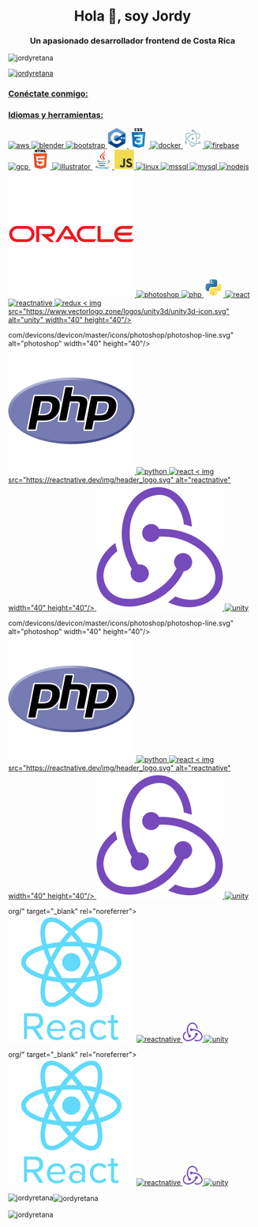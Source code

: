 <h1 align="center">Hola 👋, soy Jordy</h1>
<h3 align="center">Un apasionado desarrollador frontend de Costa Rica</h3>

<p align="left"> <img src= "https://komarev.com/ghpvc/?username=jordyretana&label=Profile%20views&color=0e75b6&style=flat" alt="jordyretana" /> </p>

<p align="left"> <a href="https: //github.com/ryo-ma/github-profile-tropico"><img src="https://github-profile-tropico.vercel.app/?username=jordyretana" alt="jordyretana" /></ a> </p>

<h3 align="left">Conéctate conmigo:</h3>
<p align="left">
</p>

<h3 align="left">Idiomas y herramientas:</h3>
<p align="left"> <a href="https://aws.amazon.com" target="_blank" rel="noreferrer"> <img src="https://raw.githubusercontent.com/devicons /devicon/master/icons/amazonwebservices/amazonwebservices-original-wordmark.svg" alt="aws" width="40" height="40"/> </a> <a href="https://www.blender .org/" target="_blank" rel="noreferrer"> <img src="https://download.blender.org/branding/community/blender_community_badge_white.svg" alt="blender" width="40" height= "40"/> </a> <a href="https://getbootstrap.com" target="_blank" rel="noreferrer"> <img src="https://raw.githubusercontent.com/devicons/ devicon/master/icons/bootstrap/bootstrap-plain-wordmark.svg" alt="bootstrap" width="40" height="40"/> </a> <a href="https://www.w3schools. com/cpp/" target="_blank" rel="noreferrer"> <img src="https://raw.githubusercontent.com/devicons/devicon/master/icons/cplusplus/cplusplus-original.svg" alt=" cplusplus" width="40" height="40"/> </a> <a href="https://www.w3schools.com/css/" target="_blank" rel="noreferrer"> <img src ="https://raw.githubusercontent.com/devicons/devicon/master/icons/css3/css3-original-wordmark.svg" alt="css3" width="40" height="40"/> </a > <a href="https://www.docker.com/" target="_blank" rel="noreferrer"> <img src="https://raw.githubusercontent.com/devicons/devicon/master/icons /docker/docker-original-wordmark.svg" alt="docker" width="40" height="40"/> </a> <a href="https://www.electronjs.org" target=" _blank" rel="noreferrer"> <img src="https://raw.githubusercontent.com/devicons/devicon/master/icons/electron/electron-original.svg" alt="electron" width="40" height ="40"/> </a> <a href="https://firebase.google.com/" target="_blank" rel="noreferrer"> <img src="https://www.vectorlogo. zona/logos/firebase/firebase-icon.svg" alt="firebase" width="40" height="40"/> </a> <a href="https://cloud.google.com" target= "_blank" rel="noreferrer"> <img src="https://www.vectorlogo.zone/logos/google_cloud/google_cloud-icon.svg" alt="gcp" width="40" height="40"/> </a> <a href="https://www.w3.org/html/" target="_blank" rel="noreferrer "> <img src="https://raw.githubusercontent.com/devicons/devicon/master/icons/html5/html5-original-wordmark.svg" alt="html5" width="40" height="40" /> </a> <a href="https://www.adobe.com/in/products/illustrator.html" target="_blank" rel="noreferrer"> <img src="https://www .vectorlogo.zone/logos/adobe_illustrator/adobe_illustrator-icon.svg" alt="illustrator" width="40" height="40"/> </a> <a href="https://www.java.com " target="_blank" rel="noreferrer"> <img src="https://raw.githubusercontent.com/devicons/devicon/master/icons/java/java-original.svg" alt="java" width= "40" height="40"/> </a> <a href="https://developer.mozilla.org/en-US/docs/Web/JavaScript" target="_blank" rel="noreferrer"> <img src="https://raw.githubusercontent.com/devicons/devicon/master/icons/javascript/javascript-original.svg" alt="javascript" width="40" height="40"/> </ a> <a href="https://www.linux.org/" target="_blank" rel="noreferrer"> <img src="https://raw.githubusercontent.com/devicons/devicon/master/ iconos/linux/linux-original.svg" alt="linux" width="40" height="40"/> </a> <a href="https://www.microsoft.com/en-us/ sql-server" target="_blank" rel="noreferrer"> <img src="https://www.svgrepo.com/show/303229/microsoft-sql-server-logo.svg" alt="mssql" ancho ="40" altura="40"/> </a> <a href="https://www.mysql.com/" target="_blank" rel="noreferrer"> <img src="https:/ /raw.githubusercontent.com/devicons/devicon/master/icons/mysql/mysql-original-wordmark.svg" alt="mysql" width="40" height="40"/> </a> <a href= "https://nodejs.org" target="_blank" rel="noreferrer"> <img src="https://raw.githubusercontent.com/devicons/devicon/master/icons/nodejs/nodejs-original-wordmark .svg" alt="nodejs" width="40" height="40"/> </a> <a href="https://www.oracle.com/" target="_blank" rel="noreferrer"> <img src="https://raw.githubusercontent.com/devicons/devicon/master/icons/oracle/oracle-original.svg" alt="oracle" ancho="40" alto="40"/> </a> <a href="https://www.photoshop.com/en" target="_blank" rel="noreferrer"> <img src="https ://raw.githubusercontent.com/devicons/devicon/master/icons/photoshop/photoshop-line.svg" alt="photoshop" width="40" height="40"/> </a> <a href= "https://www.php.net" target="_blank" rel="noreferrer"> <img src="https://raw.githubusercontent.com/devicons/devicon/master/icons/php/php-original .svg" alt="php" width="40" height="40"/> </a> <a href="https://www.python.org" target="_blank" rel="noreferrer"> <img src="https://raw.githubusercontent.com/devicons/devicon/master/icons/python/python-original.svg" alt="python" width="40" height="40"/> </ a> <a href="https://reactjs.org/" target="_blank" rel="noreferrer"> <img src="https://raw.githubusercontent.com/devicons/devicon/master/icons/ reaccionar/react-original-wordmark.svg" alt="react" width="40" height="40"/> </a> <a href="https://reactnative.dev/" target="_blank" rel="noreferrer"> <img src="https://reactnative.dev/img/header_logo.svg" alt="reactnative" width="40" height="40"/> </a> <a href= "https://redux.js.org" target="_blank" rel="noreferrer"> <img src="https://raw.githubusercontent.com/devicons/devicon/master/icons/redux/redux-original .svg" alt="redux" width="40" height="40"/> </a> <a href="https://unity.com/" target="_blank" rel="noreferrer"> < img src="https://www.vectorlogo.zone/logos/unity3d/unity3d-icon.svg" alt="unity" width="40" height="40"/> </a> </p>com/devicons/devicon/master/icons/photoshop/photoshop-line.svg" alt="photoshop" width="40" height="40"/> </a> <a href="https://www. php.net" target="_blank" rel="noreferrer"> <img src="https://raw.githubusercontent.com/devicons/devicon/master/icons/php/php-original.svg" alt="php " ancho="40" alto="40"/> </a> <a href="https://www.python.org" target="_blank" rel="noreferrer"> <img src="https: //raw.githubusercontent.com/devicons/devicon/master/icons/python/python-original.svg" alt="python" width="40" height="40"/> </a> <a href=" https://reactjs.org/" target="_blank" rel="noreferrer"> <img src="https://raw.githubusercontent.com/devicons/devicon/master/icons/react/react-original-wordmark .svg" alt="react" width="40" height="40"/> </a> <a href="https://reactnative.dev/" target="_blank" rel="noreferrer"> < img src="https://reactnative.dev/img/header_logo.svg" alt="reactnative" width="40" height="40"/> </a> <a href="https://redux. js.org" target="_blank" rel="noreferrer"> <img src="https://raw.githubusercontent.com/devicons/devicon/master/icons/redux/redux-original.svg" alt="redux " ancho="40" alto="40"/> </a> <a href="https://unity.com/" target="_blank" rel="noreferrer"> <img src="https:/ /www.vectorlogo.zone/logos/unity3d/unity3d-icon.svg" alt="unity" width="40" height="40"/> </a> </p>com/devicons/devicon/master/icons/photoshop/photoshop-line.svg" alt="photoshop" width="40" height="40"/> </a> <a href="https://www. php.net" target="_blank" rel="noreferrer"> <img src="https://raw.githubusercontent.com/devicons/devicon/master/icons/php/php-original.svg" alt="php " ancho="40" alto="40"/> </a> <a href="https://www.python.org" target="_blank" rel="noreferrer"> <img src="https: //raw.githubusercontent.com/devicons/devicon/master/icons/python/python-original.svg" alt="python" width="40" height="40"/> </a> <a href=" https://reactjs.org/" target="_blank" rel="noreferrer"> <img src="https://raw.githubusercontent.com/devicons/devicon/master/icons/react/react-original-wordmark .svg" alt="react" width="40" height="40"/> </a> <a href="https://reactnative.dev/" target="_blank" rel="noreferrer"> < img src="https://reactnative.dev/img/header_logo.svg" alt="reactnative" width="40" height="40"/> </a> <a href="https://redux. js.org" target="_blank" rel="noreferrer"> <img src="https://raw.githubusercontent.com/devicons/devicon/master/icons/redux/redux-original.svg" alt="redux " ancho="40" alto="40"/> </a> <a href="https://unity.com/" target="_blank" rel="noreferrer"> <img src="https:/ /www.vectorlogo.zone/logos/unity3d/unity3d-icon.svg" alt="unity" width="40" height="40"/> </a> </p>org/" target="_blank" rel="noreferrer"> <img src="https://raw.githubusercontent.com/devicons/devicon/master/icons/react/react-original-wordmark.svg" alt=" reaccionar" ancho="40" altura="40"/> </a> <a href="https://reactnative.dev/" target="_blank" rel="noreferrer"> <img src="https: //reactnative.dev/img/header_logo.svg" alt="reactnative" width="40" height="40"/> </a> <a href="https://redux.js.org" target= "_blank" rel="noreferrer"> <img src="https://raw.githubusercontent.com/devicons/devicon/master/icons/redux/redux-original.svg" alt="redux" width="40" altura="40"/> </a> <a href="https://unity.com/" target="_blank" rel="noreferrer"> <img src="https://www.vectorlogo.zone /logos/unity3d/unity3d-icon.svg" alt="unity" width="40" height="40"/> </a> </p>org/" target="_blank" rel="noreferrer"> <img src="https://raw.githubusercontent.com/devicons/devicon/master/icons/react/react-original-wordmark.svg" alt=" reaccionar" ancho="40" altura="40"/> </a> <a href="https://reactnative.dev/" target="_blank" rel="noreferrer"> <img src="https: //reactnative.dev/img/header_logo.svg" alt="reactnative" width="40" height="40"/> </a> <a href="https://redux.js.org" target= "_blank" rel="noreferrer"> <img src="https://raw.githubusercontent.com/devicons/devicon/master/icons/redux/redux-original.svg" alt="redux" width="40" altura="40"/> </a> <a href="https://unity.com/" target="_blank" rel="noreferrer"> <img src="https://www.vectorlogo.zone /logos/unity3d/unity3d-icon.svg" alt="unity" width="40" height="40"/> </a> </p>

<p><img align="left" src="https://github-readme-stats.vercel.app/api/top-langs?username=jordyretana&show_icons=true&locale=en&layout=compact" alt="jordyretana" /> </p>

<p> <img align="center" src="https://github-readme-stats.vercel.app/api?username=jordyretana&show_icons=true&locale=en" alt="jordyretana" /> </p>

<p><img align="center" src="https://github-readme-streak-stats.herokuapp.com/?user=jordyretana&" alt="jordyretana" /></p>
